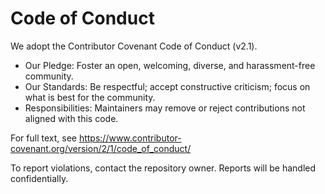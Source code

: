 # Code of Conduct

We adopt the Contributor Covenant Code of Conduct (v2.1).

- Our Pledge: Foster an open, welcoming, diverse, and harassment-free community.
- Our Standards: Be respectful; accept constructive criticism; focus on what is best for the community.
- Responsibilities: Maintainers may remove or reject contributions not aligned with this code.

For full text, see https://www.contributor-covenant.org/version/2/1/code_of_conduct/

To report violations, contact the repository owner. Reports will be handled confidentially.